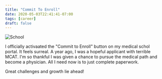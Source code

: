 ```yaml
---
title: "Commit To Enroll"
date: 2020-05-03T22:41:41-07:00
tags: [career] 
draft: false
---
```




![School](/img/school.jpg)


I officially activaated the "Commit to Enroll" button on my medical schol portal. It feels surreal. A year ago, I was a hopeful applicant with terrible MCAT. I'm so thankful I was given a chance to pursue the medical path and become a physician. All I need now is to just complete paperwork.

Great challenges and growth lie ahead!